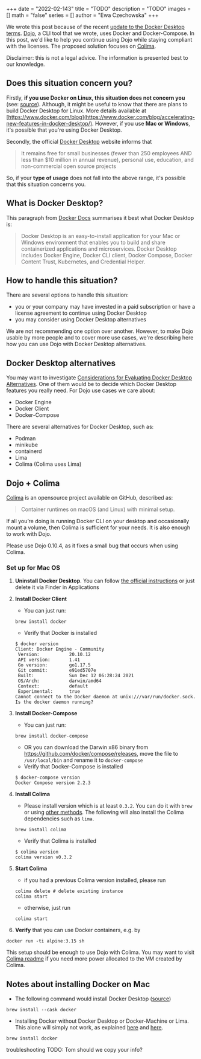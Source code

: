 +++
date = "2022-02-143"
title = "TODO"
description = "TODO"
images = []
math = "false"
series = []
author = "Ewa Czechowska"
+++

We wrote this post because of the recent [update to the Docker Desktop terms](https://docs.docker.com/desktop/). [Dojo](https://github.com/kudulab/dojo/), a CLI tool that we wrote, uses Docker and Docker-Compose. In this post, we'd like to help you continue using Dojo while staying compliant with the licenses. The proposed solution focuses on [Colima](https://github.com/abiosoft/colima).

Disclaimer: this is not a legal advice. The information is presented best to our knowledge. 

## Does this situation concern you?

Firstly, **if you use Docker on Linux, this situation does not concern you** (see: [source](https://www.docker.com/blog/looking-for-a-docker-alternative-consider-this/)). Although, it might be useful to know that there are plans to build Docker Desktop for Linux. More details available at [https://www.docker.com/blog](https://www.docker.com/blog/accelerating-new-features-in-docker-desktop/). However, if you use **Mac or Windows**, it's possible that you're using Docker Desktop.

Secondly, the official [Docker Desktop](https://www.docker.com/products/docker-desktop) website informs that
> It remains free for small businesses (fewer than 250 employees AND less than $10 million in annual revenue), personal use, education, and non-commercial open source projects

So, if your **type of usage** does not fall into the above range, it's possible that this situation concerns you.

## What is Docker Desktop?

This paragraph from [Docker Docs](https://docs.docker.com/desktop/) summarises it best what Docker Desktop is:
> Docker Desktop is an easy-to-install application for your Mac or Windows environment that enables you to build and share containerized applications and microservices. Docker Desktop includes Docker Engine, Docker CLI client, Docker Compose, Docker Content Trust, Kubernetes, and Credential Helper.

## How to handle this situation?

There are several options to handle this situation:
* you or your company may have invested in a paid subscription or have a license agreement to continue using Docker Desktop
* you may consider using Docker Desktop alternatives

We are not recommending one option over another. However, to make Dojo usable by more people and to cover more use cases, we're describing here how you can use Dojo with Docker Desktop alternatives.

## Docker Desktop alternatives

You may want to investigate [Considerations for Evaluating
Docker Desktop Alternatives](https://www.docker.com/products/docker-desktop/alternatives). One of them would be to decide which Docker Desktop features you really need. For Dojo use cases we care about:
* Docker Engine
* Docker Client
* Docker-Compose

There are several alternatives for Docker Desktop, such as:
* Podman
* minikube
* containerd
* Lima
* Colima (Colima uses Lima)

## Dojo + Colima

[Colima](https://github.com/abiosoft/colima) is an opensource project available on GitHub, described as:
> Container runtimes on macOS (and Linux) with minimal setup.

If all you’re doing is running Docker CLI on your desktop and occasionally mount a volume, then Colima is sufficient for your needs. It is also enough to work with Dojo.

Please use Dojo 0.10.4, as it fixes a small bug that occurs when using Colima.

### Set up for Mac OS
1. **Uninstall Docker Desktop**. You can follow [the official instructions](https://docs.docker.com/desktop/mac/install/#uninstall-docker-desktop) or just delete it via Finder in Applications
2. **Install Docker Client**
	* You can just run:
	```
	brew install docker
	```
	* Verify that Docker is installed
	```
	$ docker version
	Client: Docker Engine - Community
	 Version:           20.10.12
	 API version:       1.41
	 Go version:        go1.17.5
	 Git commit:        e91ed5707e
	 Built:             Sun Dec 12 06:28:24 2021
	 OS/Arch:           darwin/amd64
	 Context:           default
	 Experimental:      true
	Cannot connect to the Docker daemon at unix:///var/run/docker.sock. Is the docker daemon running?
	```

3. **Install Docker-Compose**
	* You can just run:
	```
	brew install docker-compose
	```
	* OR you can download the Darwin x86 binary from https://github.com/docker/compose/releases, move the file to `/usr/local/bin` and rename it to `docker-compose`
	* Verify that Docker-Compose is installed
	```
	$ docker-compose version
	Docker Compose version 2.2.3
	```
4. **Install Colima**
	* Please install version which is at least `0.3.2`. You can do it with `brew` or using [other methods](https://github.com/abiosoft/colima/blob/main/INSTALL.md). The following will also install the Colima dependencies such as `lima`.
	```
	brew install colima
	```
	* Verify that Colima is installed
	```
	$ colima version
	colima version v0.3.2
	```
5. **Start Colima**
	* if you had a previous Colima version installed, please run
	```
	colima delete # delete existing instance
	colima start
	```
	* otherwise, just run
	```
	colima start
	```
6. **Verify** that you can use Docker containers, e.g. by
```
docker run -ti alpine:3.15 sh
```

This setup should be enough to use Dojo with Colima. You may want to visit [Colima readme](https://github.com/abiosoft/colima#customizing-the-vm) if you need more power allocated to the VM created by Colima.

## Notes about installing Docker on Mac
* The following command would install Docker Desktop ([source](https://formulae.brew.sh/cask/docker))
```
brew install --cask docker
```
* Installing Docker without Docker Desktop or Docker-Machine or Lima. This alone will simply not work, as explained [here](https://www.cprime.com/resources/blog/docker-for-mac-with-homebrew-a-step-by-step-tutorial/) and [here](https://medium.com/crowdbotics/a-complete-one-by-one-guide-to-install-docker-on-your-mac-os-using-homebrew-e818eb4cfc3).
```
brew install docker
```


troubleshooting
TODO: Tom should we copy your info?
